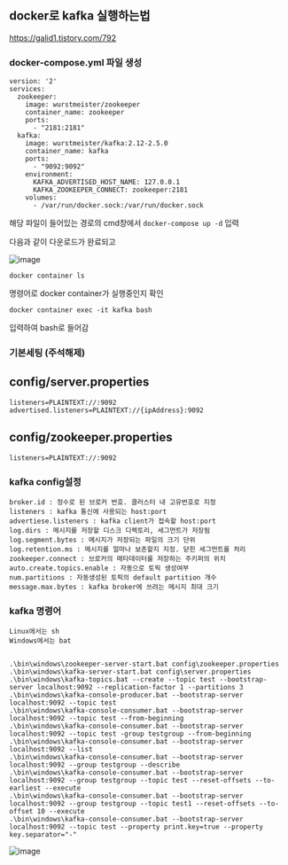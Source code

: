 ## docker로 kafka 실행하는법
https://galid1.tistory.com/792

### docker-compose.yml 파일 생성
```
version: '2'
services:
  zookeeper:
    image: wurstmeister/zookeeper
    container_name: zookeeper
    ports:
      - "2181:2181"
  kafka:
    image: wurstmeister/kafka:2.12-2.5.0
    container_name: kafka
    ports:
      - "9092:9092"
    environment:
      KAFKA_ADVERTISED_HOST_NAME: 127.0.0.1
      KAFKA_ZOOKEEPER_CONNECT: zookeeper:2181
    volumes:
      - /var/run/docker.sock:/var/run/docker.sock
```

해당 파일이 들어있는 경로의 cmd창에서 `docker-compose up -d` 입력

다음과 같이 다운로드가 완료되고

![image](https://user-images.githubusercontent.com/58055835/164141679-144326a8-4435-473e-885e-b23584d376f8.png)

```
docker container ls
```
명령어로 docker container가 실행중인지 확인

```docker container exec -it kafka bash```

입력하여 bash로 들어감

### 기본세팅 (주석해제)
## config/server.properties
```
listeners=PLAINTEXT://:9092
advertised.listeners=PLAINTEXT://{ipAddress}:9092
```
## config/zookeeper.properties
```
listeners=PLAINTEXT://:9092
```

### kafka config설정
```
broker.id : 정수로 된 브로커 번호. 클러스터 내 고유번호로 지정
listeners : kafka 통신에 사용되는 host:port
advertiese.listeners : kafka client가 접속할 host:port
log.dirs : 메시지를 저장할 디스크 디렉토리, 세그먼트가 저장됨
log.segment.bytes : 메시지가 저장되는 파일의 크기 단위
log.retention.ms : 메시지를 얼마나 보존할지 지정. 닫힌 세그먼트를 처리
zookeeper.connect : 브로커의 메타데이터를 저장하는 주키퍼의 위치
auto.create.topics.enable : 자동으로 토픽 생성여부
num.partitions : 자동생성된 토픽의 default partition 개수
message.max.bytes : kafka broker에 쓰려는 메시지 최대 크기
```


### kafka 명령어 
```
Linux에서는 sh
Windows에서는 bat


.\bin\windows\zookeeper-server-start.bat config\zookeeper.properties
.\bin\windows\kafka-server-start.bat config\server.properties
.\bin\windows\kafka-topics.bat --create --topic test --bootstrap-server localhost:9092 --replication-factor 1 --partitions 3
.\bin\windows\kafka-console-producer.bat --bootstrap-server localhost:9092 --topic test
.\bin\windows\kafka-console-consumer.bat --bootstrap-server localhost:9092 --topic test --from-beginning
.\bin\windows\kafka-console-consumer.bat --bootstrap-server localhost:9092 --topic test -group testgroup --from-beginning
.\bin\windows\kafka-console-consumer.bat --bootstrap-server localhost:9092 --list
.\bin\windows\kafka-console-consumer.bat --bootstrap-server localhost:9092 --group testgroup --describe
.\bin\windows\kafka-console-consumer.bat --bootstrap-server localhost:9092 --group testgroup --topic test --reset-offsets --to-earliest --execute
.\bin\windows\kafka-console-consumer.bat --bootstrap-server localhost:9092 --group testgroup --topic test1 --reset-offsets --to-offset 10 --execute
.\bin\windows\kafka-console-consumer.bat --bootstrap-server localhost:9092 --topic test --property print.key=true --property key.separator="-"
```





![image](https://user-images.githubusercontent.com/58055835/164142003-9be020dd-92a2-47ea-bfcb-633f3b2b4c78.png)


